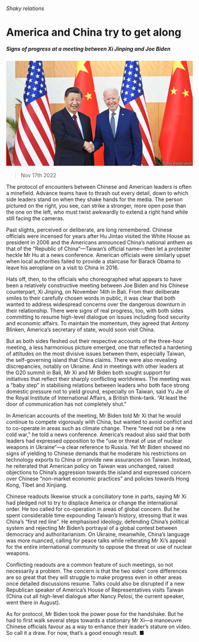 ###### Shaky relations

# America and China try to get along 

##### Signs of progress at a meeting between Xi Jinping and Joe Biden 

![image](images/20221119_CNP003.jpg) 

> Nov 17th 2022 

The protocol of encounters between Chinese and American leaders is often a minefield. Advance teams have to thrash out every detail, down to which side leaders stand on when they shake hands for the media. The person pictured on the right, you see, can strike a stronger, more open pose than the one on the left, who must twist awkwardly to extend a right hand while still facing the cameras.

Past slights, perceived or deliberate, are long remembered. Chinese officials were incensed for years after Hu Jintao visited the White House as president in 2006 and the Americans announced China’s national anthem as that of the “Republic of China”—Taiwan’s official name—then let a protester heckle Mr Hu at a news conference. American officials were similarly upset when local authorities failed to provide a staircase for Barack Obama to leave his aeroplane on a visit to China in 2016. 

Hats off, then, to the officials who choreographed what appears to have been a relatively constructive meeting between Joe Biden and his Chinese counterpart, Xi Jinping, on November 14th in Bali. From their deliberate smiles to their carefully chosen words in public, it was clear that both wanted to address widespread concerns over the dangerous downturn in their relationship. There were signs of real progress, too, with both sides committing to resume high-level dialogue on issues including food security and economic affairs. To maintain the momentum, they agreed that Antony Blinken, America’s secretary of state, would soon visit China.

But as both sides fleshed out their respective accounts of the three-hour meeting, a less harmonious picture emerged, one that reflected a hardening of attitudes on the most divisive issues between them, especially Taiwan, the self-governing island that China claims. There were also revealing discrepancies, notably on Ukraine. And in meetings with other leaders at the G20 summit in Bali, Mr Xi and Mr Biden both sought support for initiatives that reflect their sharply conflicting worldviews. The meeting was a “baby step” in stabilising relations between leaders who both face strong domestic pressure not to yield ground, especially on Taiwan, said Yu Jie of the Royal Institute of International Affairs, a British think-tank. “At least the door of communication has not completely shut.”

In American accounts of the meeting, Mr Biden told Mr Xi that he would continue to compete vigorously with China, but wanted to avoid conflict and to co-operate in areas such as climate change. There “need not be a new cold war,” he told a news conference. America’s readout also said that both leaders had expressed opposition to the “use or threat of use of nuclear weapons in Ukraine”—a clear reference to Russia. Yet Mr Biden showed no signs of yielding to Chinese demands that he moderate his restrictions on technology exports to China or provide new assurances on Taiwan. Instead, he reiterated that American policy on Taiwan was unchanged, raised objections to China’s aggression towards the island and expressed concern over Chinese “non-market economic practices” and policies towards Hong Kong, Tibet and Xinjiang. 

Chinese readouts likewise struck a conciliatory tone in parts, saying Mr Xi had pledged not to try to displace America or change the international order. He too called for co-operation in areas of global concern. But he spent considerable time expounding Taiwan’s history, stressing that it was China’s “first red line”. He emphasised ideology, defending China’s political system and rejecting Mr Biden’s portrayal of a global contest between democracy and authoritarianism. On Ukraine, meanwhile, China’s language was more nuanced, calling for peace talks while reiterating Mr Xi’s appeal for the entire international community to oppose the threat or use of nuclear weapons.

Conflicting readouts are a common feature of such meetings, so not necessarily a problem. The concern is that the two sides’ core differences are so great that they will struggle to make progress even in other areas once detailed discussions resume. Talks could also be disrupted if a new Republican speaker of America’s House of Representatives visits Taiwan (China cut all high-level dialogue after Nancy Pelosi, the current speaker, went there in August). 

As for protocol, Mr Biden took the power pose for the handshake. But he had to first walk several steps towards a stationary Mr Xi—a manoeuvre Chinese officials favour as a way to enhance their leader’s stature on video. So call it a draw. For now, that’s a good enough result. ■


